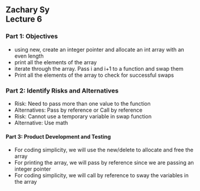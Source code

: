 ## Zachary Sy<br>Lecture 6

### Part 1: Objectives
* using new, create an integer pointer and allocate an int array with an even length
* print all the elements of the array
* iterate through the array. Pass i and i+1 to a function and swap them
* Print all the elements of the array to check for successful swaps

### Part 2: Identify Risks and Alternatives
* Risk: Need to pass more than one value to the function
* Alternatives: Pass by reference or Call by reference
* Risk: Cannot use a temporary variable in swap function
* Alternative: Use math

#### Part 3: Product Development and Testing
* For coding simplicity, we will use the new/delete to allocate and free the array
* For printing the array, we will pass by reference since we are passing an integer pointer
* For coding simplicity, we will call by reference to sway the variables in the array